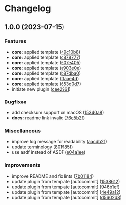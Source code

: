 # Changelog

## 1.0.0 (2023-07-15)


### Features

* **core:** applied template ([49c10b8](https://github.com/kc-workspace/asdf-argocd/commit/49c10b8e291ac63e56b138b6de89a3b7368173da))
* **core:** applied template ([d878777](https://github.com/kc-workspace/asdf-argocd/commit/d8787776efdc9f11ce3fd54d54423794669ac937))
* **core:** applied template ([607e405](https://github.com/kc-workspace/asdf-argocd/commit/607e405bb473444e6e4b619a793f8a577a443482))
* **core:** applied template ([a903e0e](https://github.com/kc-workspace/asdf-argocd/commit/a903e0e038a65f1b18aad81293f402f71245b0d7))
* **core:** applied template ([b87dba0](https://github.com/kc-workspace/asdf-argocd/commit/b87dba0cdca9ccefa1b9a689b4ca21691f4394d1))
* **core:** applied template ([f1aae4d](https://github.com/kc-workspace/asdf-argocd/commit/f1aae4ddcc9531e3eeb54d24ca55f54030b26ad2))
* **core:** applied template ([653d0d7](https://github.com/kc-workspace/asdf-argocd/commit/653d0d7cd38574ace2ff3de976c4c644e5a374c4))
* initiate new plugin ([cee2961](https://github.com/kc-workspace/asdf-argocd/commit/cee296190c65863d1859f7975c856530d6bdc9ec))


### Bugfixes

* add checksum support on macOS ([15340a8](https://github.com/kc-workspace/asdf-argocd/commit/15340a849a40b99e0232fcd717d9a8925e43e8e3))
* **docs:** readme link invalid ([76c5b2f](https://github.com/kc-workspace/asdf-argocd/commit/76c5b2f4d6256f5d725be115d44b7939fa947b52))


### Miscellaneous

* improve log message for readability ([aacdb21](https://github.com/kc-workspace/asdf-argocd/commit/aacdb211342565f3549dfe5f8f06ea5d1be51d1c))
* update terminology ([801985f](https://github.com/kc-workspace/asdf-argocd/commit/801985f8a0d7878449ff69db022779a0d52b6882))
* use asdf instead of ASDF ([e04a1ee](https://github.com/kc-workspace/asdf-argocd/commit/e04a1ee8dea5a07f57126ece5b3371212e163bf1))


### Improvements

* improve README and fix lints ([7b01184](https://github.com/kc-workspace/asdf-argocd/commit/7b011845b73ce7dc71b40c2775ece2663a8850d7))
* update plugin from template [autocommit] ([1538612](https://github.com/kc-workspace/asdf-argocd/commit/1538612e62f47341731c81d3a9e015a1675ebf32))
* update plugin from template [autocommit] ([946b1ef](https://github.com/kc-workspace/asdf-argocd/commit/946b1ef2ab6cc040f4c61550d6118bfdf3a72285))
* update plugin from template [autocommit] ([4e49a12](https://github.com/kc-workspace/asdf-argocd/commit/4e49a126fc5c72b04c5ff19f620117fac2b80ba7))
* update plugin from template [autocommit] ([d5602d8](https://github.com/kc-workspace/asdf-argocd/commit/d5602d8a0b617dd9c3d99a2e168ee42e20a9d753))
